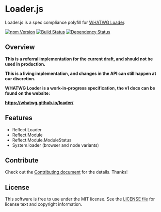Loader.js
==============

Loader.js is a spec compliance polyfill for [WHATWG Loader][].

[![npm Version][npm-badge]][npm]
[![Build Status][travis-badge]][travis]
[![Dependency Status][david-badge]][david]

Overview
--------

**This is a referral implementation for the current draft, and should not be used in production.**

**This is a living implementation, and changes in the API can still happen at our discretion.**

**WHATWG Loader is a work-in-progress specification, the v1 docs can be found on the website:**

**<https://whatwg.github.io/loader/>**

Features
--------

* Reflect.Loader
* Reflect.Module
* Reflect.Module.ModuleStatus
* System.loader (browser and node variants)

Contribute
---------

Check out the [Contributing document][CONTRIBUTING] for the details. Thanks!


License
-------

This software is free to use under the MIT license.
See the [LICENSE file][] for license text and copyright information.


[WHATWG Loader]: https://whatwg.github.io/loader/
[npm]: https://www.npmjs.org/package/react-intl
[npm-badge]: https://img.shields.io/npm/v/react-intl.svg?style=flat-square
[david]: https://david-dm.org/caridy/loader.js
[david-badge]: https://img.shields.io/david/caridy/loader.js.svg?style=flat-square
[travis]: https://travis-ci.org/caridy/loader.js
[travis-badge]: https://img.shields.io/travis/caridy/loader.js/master.svg?style=flat-square
[CONTRIBUTING]: https://github.com/caridy/loader.js/blob/master/CONTRIBUTING.md
[LICENSE file]: https://github.com/caridy/loader.js/blob/master/LICENSE
